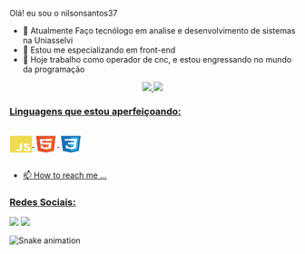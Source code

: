  Olá! eu sou o nilsonsantos37
- 👀 Atualmente Faço tecnólogo em analise e desenvolvimento de sistemas na Uniasselvi
- 🌱 Estou me especializando em front-end
- 🥇 Hoje trabalho como operador de cnc, e estou engressando no mundo da programação


<div align="center">
  <a href="https://github.com/nilsonsantos37">
  <img height="180em" src="https://github-readme-stats.vercel.app/api?username=nilsonsantos37&show_icons=true&theme=github_dark&include_all_commits=true&count_private=true"/>
  <img height="180em" src="https://github-readme-stats.vercel.app/api/top-langs/?username=nilsonsantos37&layout=compact&langs_count=7&theme=github_dark"/>
</div>
  
<h3 align="left">Linguagens que estou aperfeiçoando: </h3>

  <div style="display: inline_block"><br>
  <img align="center" alt="Nilson-Js" height="30" width="40" src="https://raw.githubusercontent.com/devicons/devicon/master/icons/javascript/javascript-plain.svg">
  <img align="center" alt="Nilson-HTML" height="30" width="40" src="https://raw.githubusercontent.com/devicons/devicon/master/icons/html5/html5-original.svg">
  <img align="center" alt="Nilson-CSS" height="30" width="40" src="https://raw.githubusercontent.com/devicons/devicon/master/icons/css3/css3-original.svg">
 

</div>
  
   ##
  
  <div> 
 
- 📫 How to reach me ...
<h3 align="left">Redes Sociais: </h3>

 <a href="https://discord.com/" target="_blank"><img src="https://img.shields.io/badge/Discord-7289DA?style=for-the-badge&logo=discord&logoColor=white" target="_blank"></a> 
 <a href="https://www.linkedin.com/in/nilson-dos-santos" target="_blank"><img src="https://img.shields.io/badge/-LinkedIn-%230077B5?style=for-the-badge&logo=linkedin&logoColor=white" target="_blank"></a> 
 
  ![Snake animation](https://github.com/nilsonsantos37/nilsonsantos37/blob/output/github-contribution-grid-snake.svg)
 
</div>

